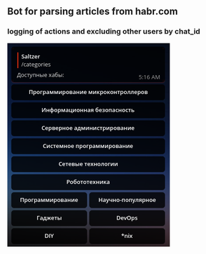## Bot for parsing articles from habr.com

### logging of actions and excluding other users by chat_id

![](https://github.com/saltzer/projects/blob/main/python_projects/habr_bot/image.png)
